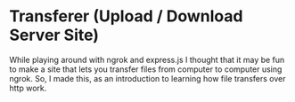 # Transferer (Upload / Download Server Site)

While playing around with ngrok and express.js I thought that it may be fun to make a site that lets you transfer files from computer to computer using ngrok. So, I made this, as an introduction to learning how file transfers over http work. 
